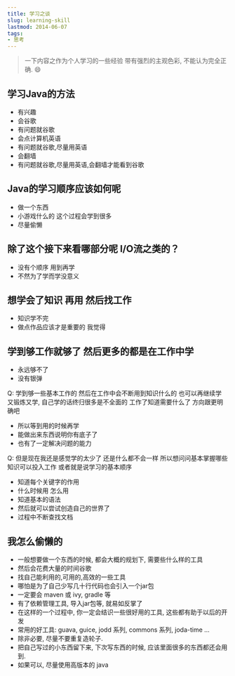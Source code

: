 ```yaml
---
title: 学习之谈
slug: learning-skill
lastmod: 2014-06-07
tags:
- 思考
---
```


> 一下内容之作为个人学习的一些经验
> 带有强烈的主观色彩, 不能认为完全正确. :smile:

<!--more-->

学习Java的方法
-------
* 有兴趣
* 会谷歌
* 有问题就谷歌
* 会点计算机英语
* 有问题就谷歌,尽量用英语
* 会翻墙
* 有问题就谷歌,尽量用英语,会翻墙才能看到谷歌

Java的学习顺序应该如何呢
---------------------

* 做一个东西
* 小游戏什么的 这个过程会学到很多
* 尽量偷懒


除了这个接下来看哪部分呢 I/O流之类的？
----------------------

* 没有个顺序 用到再学
* 不然为了学而学没意义

想学会了知识 再用 然后找工作
---------

* 知识学不完
* 做点作品应该才是重要的 我觉得

学到够工作就够了 然后更多的都是在工作中学
--------

* 永远够不了
* 没有银弹

Q: 学到够一些基本工作的 然后在工作中会不断用到知识什么的 也可以再继续学 又锻炼又学,
自己学的话终归很多是不全面的 工作了知道需要什么了 方向跟更明确吧

* 所以等到用的时候再学
* 能做出来东西说明你有底子了
* 也有了一定解决问题的能力

Q: 但是现在我还是感觉学的太少了 还是什么都不会一样 所以想问问基本掌握哪些知识可以投入工作 或者就是说学习的基本顺序

* 知道每个关键字的作用
* 什么时候用 怎么用
* 知道基本的语法
* 然后就可以尝试创造自己的世界了
* 过程中不断查找文档

我怎么偷懒的
----------
* 一般想要做一个东西的时候, 都会大概的规划下, 需要些什么样的工具
* 然后会花费大量的时间谷歌
* 找自己能利用的,可用的,高效的一些工具
* 哪怕是为了自己少写几十行代码也会引入一个jar包
* 一定要会 maven 或 ivy, gradle 等
* 有了依赖管理工具, 导入jar包等, 就易如反掌了
* 在这样的一个过程中, 你一定会结识一些很好用的工具, 这些都有助于以后的开发
* 常用的好工具: guava, guice, jodd 系列, commons 系列, joda-time ...
* 除非必要, 尽量不要重复造轮子.
* 把自己写过的小东西留下来, 下次写东西的时候, 应该里面很多的东西都还会用到.
* 如果可以, 尽量使用高版本的 java



